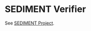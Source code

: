 <!--
 * Copyright (c) 2023-2024 Peraton Labs
 * SPDX-License-Identifier: Apache-2.0

 * Distribution Statement “A” (Approved for Public Release, Distribution Unlimited).
-->
# SEDIMENT Verifier

See [SEDIMENT Project](../../README.md).
